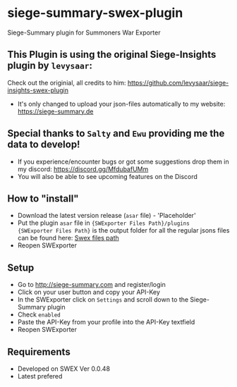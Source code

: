 # siege-summary-swex-plugin
Siege-Summary plugin for Summoners War Exporter

## This Plugin is using the original Siege-Insights plugin by `levysaar`:
Check out the originial, all credits to him: https://github.com/levysaar/siege-insights-swex-plugin
- It's only changed to upload your json-files automatically to my website: https://siege-summary.de

## Special thanks to `Salty` and `Ewu` providing me the data to develop!
- If you experience/encounter bugs or got some suggestions drop them in my discord: https://discord.gg/MfdubafUMm
- You will also be able to see upcoming features on the Discord

## How to "install"
- Download the latest version release (`asar` file) - 'Placeholder'
- Put the plugin `asar` file in `{SWExporter Files Path}/plugins`  
`{SWExporter Files Path}` is the output folder for all the regular jsons files  
can be found here: [Swex files path](https://i.imgur.com/V52VLlg.png)
- Reopen SWExporter

## Setup
- Go to http://siege-summary.com and register/login
- Click on your user button and copy your API-Key
- In the SWExporter click on `Settings` and scroll down to the Siege-Summary plugin
- Check `enabled`
- Paste the API-Key from your profile into the API-Key textfield
- Reopen SWExporter

## Requirements
- Developed on SWEX Ver 0.0.48
- Latest prefered
